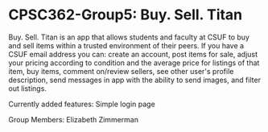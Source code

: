 # CPSC362-Group5: Buy. Sell. Titan

Buy. Sell. Titan is an app that allows students and faculty at CSUF to buy and sell items within a trusted environment of their peers.  If you have a CSUF email address you can: create an account, post items for sale, adjust your pricing according to condition and the average price for listings of that item, buy items, comment on/review sellers, see other user's profile description, send messages in app with the ability to send images, and filter out listings.

Currently added features:
Simple login page 

Group Members:
Elizabeth Zimmerman
